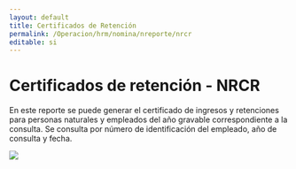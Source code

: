 ```yaml
---
layout: default
title: Certificados de Retención
permalink: /Operacion/hrm/nomina/nreporte/nrcr
editable: si
---
```


# Certificados de retención - NRCR


En este reporte se puede generar el certificado de ingresos y retenciones para personas naturales y empleados del año gravable correspondiente a la consulta. Se consulta por número de identificación del empleado, año de consulta y fecha.


![](nrcr1.png)






